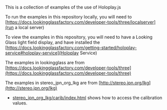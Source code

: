 This is a collection of examples of the use of Holoplay.js

To run the examples in this repository locally, you will need to [https://docs.lookingglassfactory.com/developer-tools/three/localserver](run a local server)

To view the examples in this repository, you will need to have a Looking Glass light field display, and have installed the [https://docs.lookingglassfactory.com/getting-started/holoplay-service#holoplay-service](Holoplay Service)

The examples in lookingglass are from [https://docs.lookingglassfactory.com/developer-tools/three](https://docs.lookingglassfactory.com/developer-tools/three)

The examples in stereo_jpn_org_lkg are from [http://stereo.jpn.org/lkg](http://stereo.jpn.org/lkg)
- [stereo_jpn_org_lkg/carib/index.html](Carib) shows how to access the calibration values.
